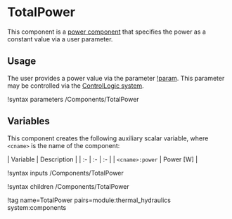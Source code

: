 # TotalPower

This component is a [power component](thermal_hydraulics/component_groups/power.md)
that specifies the power as a constant value via a user parameter.

## Usage

The user provides a power value via the parameter
[!param](/Components/TotalPower/power). This parameter may be controlled via the
[ControlLogic system](ControlLogic/index.md).

!syntax parameters /Components/TotalPower

## Variables

This component creates the following auxiliary scalar variable, where `<cname>`
is the name of the component:

| Variable | Description |
| :- | :- | :- |
| `<cname>:power` | Power \[W\] |

!syntax inputs /Components/TotalPower

!syntax children /Components/TotalPower

!tag name=TotalPower pairs=module:thermal_hydraulics system:components
